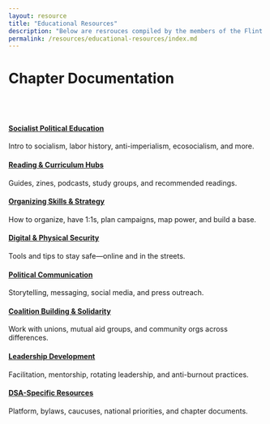 ```yaml
---
layout: resource
title: "Educational Resources"
description: "Below are resrouces compiled by the members of the Flint Hills DSA to engage in education around the various topics that impact socialists. "
permalink: /resources/educational-resources/index.md
---
```


# Chapter Documentation  

<br>
<br>
<!-- Grid of sub-sections -->
<div class="row justify-content-center align-items-start">


<!-- Socialist Political Education -->
<div class="col-sm-12 col-md-6 mb-4 text-center">
  <h4>
    <a href="{{ '/resources/political-education/' | relative_url }}">
      Socialist Political Education
    </a>
  </h4>
  <p>Intro to socialism, labor history, anti-imperialism, ecosocialism, and more.</p>
</div>
  
<!-- Reading & Curriculum Hubs -->
<div class="col-sm-12 col-md-6 mb-4 text-center">
  <h4>
    <a href="{{ '/resources/reading-curriculum/' | relative_url }}">
      Reading & Curriculum Hubs
    </a>
  </h4>
  <p>Guides, zines, podcasts, study groups, and recommended readings.</p>
</div>

<!-- Organizing Skills & Strategy -->
<div class="col-sm-12 col-md-6 mb-4 text-center">
  <h4>
    <a href="{{ '/resources/organizing-skills/' | relative_url }}">
      Organizing Skills & Strategy
    </a>
  </h4>
  <p>How to organize, have 1:1s, plan campaigns, map power, and build a base.</p>
</div>

<!-- Digital & Physical Security -->
<div class="col-sm-12 col-md-6 mb-4 text-center">
  <h4>
    <a href="{{ '/resources/security/' | relative_url }}">
      Digital & Physical Security
    </a>
  </h4>
  <p>Tools and tips to stay safe—online and in the streets.</p>
</div>

<!-- Political Communication -->
<div class="col-sm-12 col-md-6 mb-4 text-center">
  <h4>
    <a href="{{ '/resources/political-communication/' | relative_url }}">
      Political Communication
    </a>
  </h4>
  <p>Storytelling, messaging, social media, and press outreach.</p>
</div>

<!-- Coalition Building & Solidarity -->
<div class="col-sm-12 col-md-6 mb-4 text-center">
  <h4>
    <a href="{{ '/resources/coalition-building/' | relative_url }}">
      Coalition Building & Solidarity
    </a>
  </h4>
  <p>Work with unions, mutual aid groups, and community orgs across differences.</p>
</div>

<!-- Leadership Development -->
<div class="col-sm-12 col-md-6 mb-4 text-center">
  <h4>
    <a href="{{ '/resources/leadership-development/' | relative_url }}">
      Leadership Development
    </a>
  </h4>
  <p>Facilitation, mentorship, rotating leadership, and anti-burnout practices.</p>
</div>

  
<!-- DSA-Specific Resources -->
<div class="col-sm-12 col-md-6 mb-4 text-center">
  <h4>
    <a href="{{ '/resources/dsa-resources/' | relative_url }}">
      DSA-Specific Resources
    </a>
  </h4>
  <p>Platform, bylaws, caucuses, national priorities, and chapter documents.</p>
</div>

</div>


